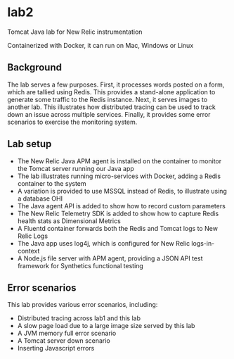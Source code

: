 # lab2
Tomcat Java lab for New Relic instrumentation

Containerized with Docker, it can run on Mac, Windows or Linux

## Background

The lab serves a few purposes. First, it processes words posted on a form, which are tallied using Redis.
This provides a stand-alone application to generate some traffic to the Redis instance.
Next, it serves images to another lab. This illustrates how distributed tracing
can be used to track down an issue across multiple services.
Finally, it provides some error scenarios to exercise the monitoring system.

## Lab setup

* The New Relic Java APM agent is installed on the container to monitor the Tomcat server running our Java app
* The lab illustrates running micro-services with Docker, adding a Redis container to the system
* A variation is provided to use MSSQL instead of Redis, to illustrate using a database OHI
* The Java agent API is added to show how to record custom parameters
* The New Relic Telemetry SDK is added to show how to capture Redis health stats as Dimensional Metrics
* A Fluentd container forwards both the Redis and Tomcat logs to New Relic Logs
* The Java app uses log4j, which is configured for New Relic logs-in-context
* A Node.js file server with APM agent, providing a JSON API test framework for Synthetics functional testing

## Error scenarios 

This lab provides various error scenarios, including:

* Distributed tracing across lab1 and this lab
* A slow page load due to a large image size served by this lab
* A JVM memory full error scenario
* A Tomcat server down scenario
* Inserting Javascript errors

